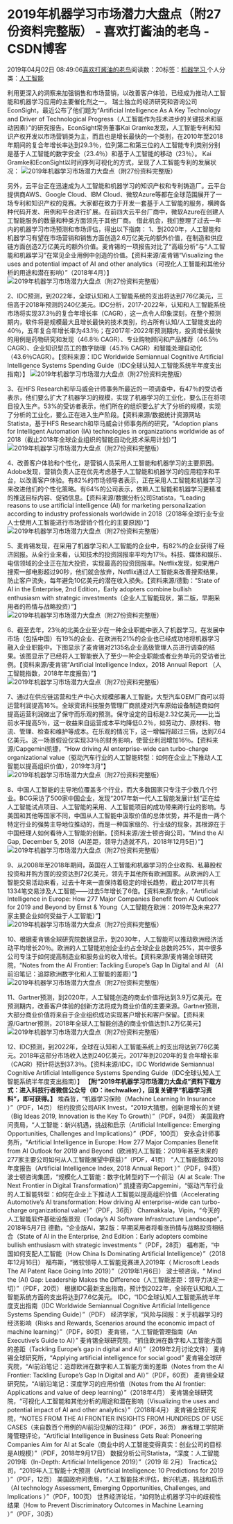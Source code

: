 
# 2019年机器学习市场潜力大盘点（附27份资料完整版） - 喜欢打酱油的老鸟 - CSDN博客


2019年04月02日 08:49:06[喜欢打酱油的老鸟](https://me.csdn.net/weixin_42137700)阅读数：20标签：[机器学习																](https://so.csdn.net/so/search/s.do?q=机器学习&t=blog)个人分类：[人工智能																](https://blog.csdn.net/weixin_42137700/article/category/7820233)



利用更深入的洞察来加强销售和市场营销，以改善客户体验，已经成为推动人工智能和机器学习应用的主要催化剂之一。
瑞士独立的经济研究和咨询公司EconSight，最近公布了他们题为“Artificial Intelligence As A Key Technology and Driver of Technological Progress（人工智能作为技术进步的关键技术和驱动因素）”的研究报告。EconSight常务董事Kai Gramke发现，人工智能专利和知识产权开发以市场营销类为主，而且也是增长最快的一个类别，在2010年至2018年期间的复合年增长率达到29.3％，位列第二和第三位的人工智能专利类别分别是基于人工智能的数字安全（23.4％）和基于人工智能的移动（23％）。
Kai Gramke和EconSight以时间序列可视化的方式，呈现了人工智能专利的发展状况：
![2019年机器学习市场潜力大盘点（附27份资料完整版）](http://p1.pstatp.com/large/pgc-image/8468ea78b3bd4e9484fef8bd097d6b32)

另外，云平台正在迅速成为人工智能和机器学习的知识产权和专利铸造厂。云平台提供商AWS、Google Cloud、IBM Cloud、微软Azure等都在全球范围展开了一场专利和知识产权的竞赛。大家都在致力于开发一套基于人工智能的服务，横跨各种代码开发、用例和平台进行扩展。在前四大云平台厂商中，微软Azure在创建人工智能服务的数量和种类方面领先于其他厂商。
借此机会，我们整理了过去一年内的机器学习市场预测和市场评估，得出以下指南：
1、到2020年，人工智能和机器学习有望在市场营销和销售方面创造2.6万亿美元的额外价值，在制造和供应链方面创造2万亿美元的额外价值。麦肯锡的一项报告对比了“高级分析”与“人工智能和机器学习”在常见企业用例中创造的价值。【资料来源/麦肯锡“Visualizing the uses and potential impact of AI and other analytics（可视化人工智能和其他分析的用途和潜在影响）”（2018年4月）】
![2019年机器学习市场潜力大盘点（附27份资料完整版）](http://p3.pstatp.com/large/pgc-image/656373134c7c42e9b552e8f6c1bfcf4e)

2、IDC预测，到2022年，全球认知和人工智能系统的支出将达到776亿美元，三倍高于2018年预测的240亿美元。IDC分析，2017-2022年，认知和人工智能系统市场将实现37.3％的复合年增长率（CAGR），这一点令人印象深刻，在整个预测期内，软件将是规模最大且增长最快的技术类别，约占所有认知/人工智能支出的40％，五年复合年增长率为43.1％；在2017年-2022年预测期内，投资增长最快的用例是药物研究和发现（46.8％ CAGR）、专业购物顾问和产品推荐（46.5％ CAGR）、企业知识型员工的数字助理（45.1％ CAGR）和智能处理自动化（43.6％CAGR）。【资料来源：IDC Worldwide Semiannual Cognitive Artificial Intelligence Systems Spending Guide（IDC全球认知人工智能系统半年度支出指南）】
![2019年机器学习市场潜力大盘点（附27份资料完整版）](http://p9.pstatp.com/large/pgc-image/1fd51b36babb45218c2d46c4001485f0)

3、在HFS Research和毕马威会计师事务所最近的一项调查中，有47％的受访者表示，他们要么扩大了机器学习的规模，实现了机器学习的工业化，要么正在将项目投入生产。53%的受访者表示，他们所在的组织要么扩大了分析的规模，实现了分析的工业化，要么正在进入生产阶段。【资料来源/数据统计资源网站Statista，基于HFS Research和毕马威会计师事务所的研究，“Adoption plans for Intelligent Automation (IA) technologies in organizations worldwide as of 2018（截止2018年全球企业组织的智能自动化技术采用计划）”】
![2019年机器学习市场潜力大盘点（附27份资料完整版）](http://p1.pstatp.com/large/pgc-image/56a360594f524af9b38168ee565ff18e)

4、改善客户体验和个性化，是营销人员采用人工智能和机器学习的主要原因。Adobe发现，营销负责人正在优先考虑基于人工智能和机器学习的应用程序和平台，以改善客户体验。有82%的市场领导者表示，正在采用人工智能和机器学习来改进他们的个性化策略。有64%的公司表示，依赖人工智能和机器学习更精准的推送目标内容、促销信息。【资料来源/数据分析公司Statista，“Leading reasons to use artificial intelligence (AI) for marketing personalization according to industry professionals worldwide in 2018（2018年全球行业专业人士使用人工智能进行市场营销个性化的主要原因）”】
![2019年机器学习市场潜力大盘点（附27份资料完整版）](http://p9.pstatp.com/large/pgc-image/98feb62632234b51b3c908c05b43f485)

5、麦肯锡发现，在采用了机器学习和人工智能的企业中，有82%的企业获得了经济回报。从全行业来看，认知技术的投资回报率平均为17％。科技、媒体和娱乐、电信领域的企业正在加大投资，实现最高的投资回报率。Netflix发现，如果用户搜索一部电影超过90秒，他们就会放弃，Netflix通过人工智能来改善搜索结果，防止客户流失，每年避免10亿美元的潜在收入损失。【资料来源/德勤：“State of AI in the Enterprise, 2nd Edition，Early adopters combine bullish enthusiasm with strategic investments（企业人工智能现状，第二版，早期采用者的热情与战略投资）”】
![2019年机器学习市场潜力大盘点（附27份资料完整版）](http://p1.pstatp.com/large/pgc-image/15dbfb225e684a4182bfd857304dfc45)

6、截至去年，23％的北美企业至少在一种企业职能中嵌入了机器学习。在发展中市场（包括中国）有19%的企业、在欧洲有21%的企业也已经成功地将机器学习融入企业职能中。下图显示了麦肯锡对2135名企业高级管理人员进行调查的结果。该图显示了已经将人工智能嵌入了至少一种企业职能或者业务单元的受访者比例。【资料来源/麦肯锡“Artificial Intelligence Index，2018 Annual Report （人工智能指数，2018年年度报告）”】
![2019年机器学习市场潜力大盘点（附27份资料完整版）](http://p1.pstatp.com/large/pgc-image/e5f7172bc06a494198708b11962f45cc)

7、通过在供应链运营和生产中心大规模部署人工智能，大型汽车OEM厂商可以将运营利润提高16%。全球资讯科技服务管理厂商凯捷对汽车原始设备制造商如何提高运营利润做出了保守而乐观的预测。保守设定的目标是2.32亿美元——比当前水平提高5％，这一收益来自运营成本平均降低0.2％，如劳动力、原材料、物流、管理、检查和维护等成本。在乐观的情况下，这一增幅将超过三倍，达到7.64亿美元。这一场景假设仅实现33％的财务影响，使营业利润增加16％。【资料来源/Capgemini凯捷，“How driving AI enterprise-wide can turbo-charge organizational value（驱动汽车行业的人工智能转型：如何在企业上下推动人工智能以提高组织价值），2019年3月”】
![2019年机器学习市场潜力大盘点（附27份资料完整版）](http://p1.pstatp.com/large/pgc-image/243d090f890b48bebc58b68615ee957a)

8、中国人工智能的主导地位覆盖多个行业，而大多数国家只专注于少数几个行业。BCG采访了500家中国企业，发现“2017年新一代人工智能发展计划”正在给人工智能试点项目、人工智能的采用、人工智能项目的成功带来跨行业的影响。与美国和其他等国家不同，中国从人工智能中汲取价值的总体优势，并不是由一两个特定行业的强势主导地位推动的，而是一种国家级的、行业级的现象，其根源在于中国经理人如何看待人工智能的创新。【资料来源/波士顿咨询公司，“Mind the AI Gap, December 5, 2018（AI差距，领导力造就不凡，2018年12月5日）”】
![2019年机器学习市场潜力大盘点（附27份资料完整版）](http://p3.pstatp.com/large/pgc-image/a774e9a046ae4dcc99d16d116d9f15ef)

9、从2008年至2018年期间，英国在人工智能和机器学习的企业收购、私募股权投资和并购方面的投资达到72亿美元，领先于其他所有欧洲国家。从欧洲的人工智能交易活动来看，过去十年来一直保持着稳定的增长趋势，截止2017年共有1334笔交易涉及人工智能——过去5年增长了6倍。【资料来源/安永，“Artificial Intelligence in Europe: How 277 Major Companies Benefit from AI Outlook for 2019 and Beyond by Ernst & Young（人工智能在欧洲：2019年及未来277家主要企业如何受益于人工智能）”】
![2019年机器学习市场潜力大盘点（附27份资料完整版）](http://p1.pstatp.com/large/pgc-image/71521ab3c6f2474680f5f5ccd791ae8d)

10、根据麦肯锡全球研究院数据显示，到2030年，人工智能可以推动欧洲经济活动平均增长20％。欧洲的人工智能初创企业约占全球企业总数的25%，其中很多公司专注于如何提高制造业和服务业的收入增长。【资料来源/麦肯锡全球研究院，“Notes from the AI Frontier: Tackling Europe’s Gap In Digital and AI （AI前沿笔记：追踪欧洲数字化和人工智能的差距）”】
![2019年机器学习市场潜力大盘点（附27份资料完整版）](http://p9.pstatp.com/large/pgc-image/d8ded0bcdaac492f845e460621922e1f)

11、Gartner预测，到2020年，人工智能创造的商业价值将达到3.9万亿美元。在预测期内，改善客户体验的创新方法将成为商业价值的主要来源。Gartner预测，大部分商业价值将来自于企业组织成功实现客户增长和客户保留。【资料来源/Gartner预测，2018年全球人工智能创造的商业价值达到1.2万亿美元】
![2019年机器学习市场潜力大盘点（附27份资料完整版）](http://p1.pstatp.com/large/pgc-image/21daf593757c428fbbb830e0e324a7d6)

12、IDC预测，到2022年，全球在认知和人工智能系统上的支出将达到776亿美元。2018年这部分市场收入达到240亿美元，2017年到2020年的复合年增长率（CAGR）预计将达到37.3％。【资料来源/IDC，IDC Worldwide Semiannual Cognitive Artificial Intelligence Systems Spending Guide（IDC全球认知人工智能系统半年度支出指南）】
**【附“2019年机器学习市场潜力大盘点”资料下载方式：进入科技行者微信公众号（ID：itechwalker），回复关键字“机器学习资料”，即可获得。】**
埃森哲，“机器学习保险（Machine Learning In Insurance ）”（PDF，14页）
纽约投资公司ARK Invest，“2019大猜想，创新是增长的关键（Big Ideas 2019, Innovation is the Key To Growth）”（PDF，94页）
美国政府问责局，“人工智能：新兴机遇，挑战和启示（Artificial Intelligence: Emerging Opportunities, Challenges and Implications）”（PDF，100页）
安永会计师事务所，“Artificial Intelligence in Europe: How 277 Major Companies Benefit from AI Outlook for 2019 and Beyond（欧洲的人工智能：2019年甚至未来的277家主要公司如何从人工智能展望中获益）”（PDF，41页）
“人工智能指数2018年度报告（Artificial Intelligence Index, 2018 Annual Report ）”（PDF，94页）
波士顿咨询集团，“规模化人工智能：数字化转型的下一个前沿（AI at Scale: The Next Frontier in Digital Transformation）”
凯捷咨询Capgemini，“驱动汽车行业的人工智能转型：如何在企业上下推动人工智能以提高组织价值（Accelerating Automotive’s AI transformation: How driving AI enterprise-wide can turbo-charge organizational value）”（PDF，36页）
Chamakkala，Vipin，“今天的人工智能软件基础设施景观（Today’s AI Software Infrastructure Landscape”，2018年5月7日
德勤，“企业版AI，第2版：早期采用者将看涨热情与战略投资相结合（State of AI in the Enterprise, 2nd Edition：Early adopters combine bullish enthusiasm with strategic investments ”（PDF，28页）
福布斯，“中国如何支配人工智能（How China Is Dominating Artificial Intelligence）”（2018年12月16日）
福布斯，“微软领导人工智能竞赛进入2019年（ Microsoft Leads The AI Patent Race Going Into 2019）”（2019年1月6日）
波士顿咨询，“ Mind the (AI) Gap: Leadership Makes the Difference（人工智能差距：领导力决定一切）”（PDF，20页）
根据IDC最新支出指南，预计到2022年，全球在认知和人工智能系统方面的支出将达到77.6亿美元。
IDC，“IDC全球认知人工智能系统半年度支出指南（IDC Worldwide Semiannual Cognitive Artificial Intelligence Systems Spending Guide）”（PDF）
经济学家，“风险与回报：关于机器学习的经济影响（Risks and Rewards, Scenarios around the economic impact of machine learning）”（PDF，80页）
麦肯锡，“人工智能管理指南（An Executive’s Guide to AI）”
麦肯锡全球研究院，“抓住欧洲在数字和人工智能方面的差距（Tackling Europe’s gap in digital and AI）”（2019年2月讨论文件）
麦肯锡全球研究所，“Applying artificial intelligence for social good”
麦肯锡全球研究院，“AI前沿笔记：追踪欧洲在数字和人工智能方面的差距（Notes from the AI Frontier: Tackling Europe’s Gap In Digital and AI）”（PDF，60页）
麦肯锡全球研究院，“AI前沿笔记：深度学习的应用价值（Notes from the AI frontier: Applications and value of deep learning）”（2018年4月）
麦肯锡全球研究院，“可视化人工智能和其他分析的用途和潜在影响（Visualizing the uses and potential impact of AI and other analytics）”（2018年4月）
麦肯锡全球研究院，“NOTES FROM THE AI FRONTIER INSIGHTS FROM HUNDREDS OF USE CASES（来自数百个用例的AI前沿见解的注释）”（PDF，36页）
麻省理工学院斯隆管理评论，“Artificial Intelligence in Business Gets Real: Pioneering Companies Aim for AI at Scale（商业中的人工智能变得真实：创业公司的目标是AI规模）”（PDF，2018年9月17日）
数据分析公司Statista，“深度：人工智能2019年（In-Depth: Artificial Intelligence 2019）”（2019 年 2月）
Tractica公司，“2019年人工智能十大预测（Artificial Intelligence: 10 Predictions for 2019 ）”（PDF，12页）
美国政府问责局，“人工智能技术评估，新兴机遇，挑战和启示（AI technology Assessment, Emerging Opportunities, Challenges, and Implications ）”（PDF，100页）
世界经济论坛，“如何防止机器学习中的歧视性结果（How to Prevent Discriminatory Outcomes in Machine Learning ）”（PDF，30页）

